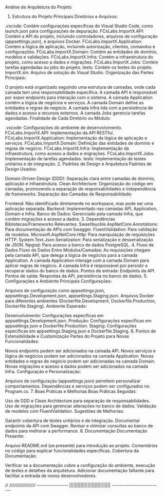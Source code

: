 Análise de Arquitetura do Projeto
1. Estrutura do Projeto
Principais Diretórios e Arquivos:

.vscode: Contém configurações específicas do Visual Studio Code, como launch.json para configurações de depuração.
FCxLabs.ImportX.API: Contém a API do projeto, incluindo controladores, arquivos de configuração (appsettings.json), e arquivos Docker.
FCxLabs.ImportX.Application: Contém a lógica de aplicação, incluindo autorização, clientes, comandos e configurações.
FCxLabs.ImportX.Domain: Contém as entidades de domínio, modelos e validações.
FCxLabs.ImportX.Infra: Contém a infraestrutura do projeto, como acesso a dados e migrações.
FCxLabs.ImportX.Jobs: Contém tarefas agendadas ou jobs do projeto.
tests: Contém os testes do projeto.
ImportX.sln: Arquivo de solução do Visual Studio.
Organização das Partes Principais:

O projeto está organizado seguindo uma estrutura de camadas, onde cada camada tem uma responsabilidade específica.
A camada API é responsável por expor endpoints para interação com o sistema.
A camada Application contém a lógica de negócios e serviços.
A camada Domain define as entidades e regras de negócio.
A camada Infra lida com a persistência de dados e acesso a recursos externos.
A camada Jobs gerencia tarefas agendadas.
Finalidade de Cada Diretório ou Módulo:

.vscode: Configurações do ambiente de desenvolvimento.
FCxLabs.ImportX.API: Implementação da API RESTful.
FCxLabs.ImportX.Application: Implementação da lógica de aplicação e serviços.
FCxLabs.ImportX.Domain: Definição das entidades de domínio e regras de negócio.
FCxLabs.ImportX.Infra: Implementação da infraestrutura, como acesso a dados e migrações.
FCxLabs.ImportX.Jobs: Implementação de tarefas agendadas.
tests: Implementação de testes unitários e de integração.
2. Padrões de Design e Arquitetura
Padrões de Design Usados:

Domain-Driven Design (DDD): Separação clara entre camadas de domínio, aplicação e infraestrutura.
Clean Architecture: Organização do código em camadas, promovendo a separação de responsabilidades e independência de frameworks.
Separação das Camadas de Responsabilidade:

Frontend: Não identificado diretamente no workspace, mas pode ser uma aplicação separada.
Backend: Implementado nas camadas API, Application, Domain e Infra.
Banco de Dados: Gerenciado pela camada Infra, que contém migrações e acesso a dados.
3. Dependências
Bibliotecas/Frameworks Relevantes:
Swashbuckle.AspNetCore.Annotations: Para documentação de APIs com Swagger.
FluentValidation: Para validação de modelos.
Microsoft.AspNetCore.Http: Para manipulação de requisições HTTP.
System.Text.Json.Serialization: Para serialização e desserialização de JSON.
Npgsql: Para acesso a banco de dados PostgreSQL.
4. Fluxo de Dados
Fluxo de Dados Entre Módulos/Camadas:
As requisições chegam pela camada API, que delega a lógica de negócios para a camada Application.
A camada Application interage com a camada Domain para aplicar regras de negócio.
A camada Infra é responsável por persistir e recuperar dados do banco de dados.
Pontos de entrada: Endpoints da API.
Pontos de saída: Respostas da API, persistência no banco de dados.
5. Configurações e Ambiente
Principais Configurações:

Arquivos de configuração como appsettings.json, appsettings.Development.json, appsettings.Staging.json.
Arquivos Docker para diferentes ambientes (Dockerfile.Development, Dockerfile.Production, Dockerfile.Staging).
Ambiente Esperado:

Desenvolvimento: Configurações específicas em appsettings.Development.json.
Produção: Configurações específicas em appsettings.json e Dockerfile.Production.
Staging: Configurações específicas em appsettings.Staging.json e Dockerfile.Staging.
6. Pontos de Extensibilidade e Customização
Partes do Projeto para Novas Funcionalidades:

Novos endpoints podem ser adicionados na camada API.
Novos serviços e lógica de negócios podem ser adicionados na camada Application.
Novas entidades e regras de negócio podem ser adicionadas na camada Domain.
Novas migrações e acesso a dados podem ser adicionados na camada Infra.
Configuração e Personalização:

Arquivos de configuração (appsettings.json) permitem personalizar comportamentos.
Dependências e serviços podem ser configurados no Program.cs.
7. Boas Práticas e Melhorias
Boas Práticas Seguidas:

Uso de DDD e Clean Architecture para separação de responsabilidades.
Uso de migrações para gerenciar alterações no banco de dados.
Validação de modelos com FluentValidation.
Sugestões de Melhorias:

Garantir cobertura de testes unitários e de integração.
Documentar endpoints da API com Swagger.
Revisar e otimizar consultas ao banco de dados para melhorar a performance.
8. Documentação
Documentação Presente:

Arquivo README.md (se presente) para introdução ao projeto.
Comentários no código para explicar funcionalidades específicas.
Cobertura da Documentação:

Verificar se a documentação cobre a configuração do ambiente, execução de testes e detalhes da arquitetura.
Adicionar documentação faltante para facilitar a entrada de novos desenvolvedores.

// ///////////////// ---------------- ||||||||||||||||||||||||||||| --------------------------